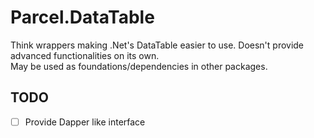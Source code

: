 # Parcel.DataTable

Think wrappers making .Net's DataTable easier to use. Doesn't provide advanced functionalities on its own.  
May be used as foundations/dependencies in other packages.

## TODO

- [ ] Provide Dapper like interface